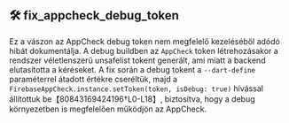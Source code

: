 ## 🛠 fix_appcheck_debug_token

Ez a vászon az AppCheck debug token nem megfelelő kezeléséből adódó hibát dokumentálja.  A debug buildben az `AppCheck` token létrehozásakor a rendszer véletlenszerű unsafelist tokent generált, ami miatt a backend elutasította a kéréseket.  A fix során a debug tokent a `--dart-define` paraméterrel átadott értékre cseréltük, majd a `FirebaseAppCheck.instance.setToken(token, isDebug: true)` hívással állítottuk be【80843169424196†L0-L18】, biztosítva, hogy a debug környezetben is megfelelően működjön az AppCheck.